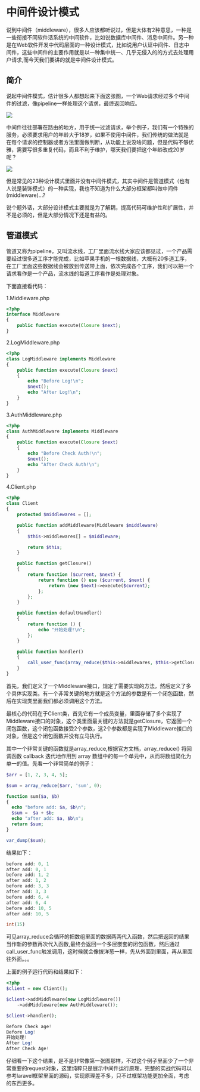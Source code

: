 # 中间件设计模式
说到中间件（middleware），很多人应该都听说过，但是大体有2种意思，一种是一些衔接不同软件活系统的中间软件，比如说数据库中间件、消息中间件。另一种是在Web软件开发中代码层面的一种设计模式，比如说用户认证中间件、日志中间件，这些中间件的主要作用就是以一种集中统一、几乎无侵入的的方式去处理用户请求,而今天我们要讲的就是中间件设计模式。

## 简介
说起中间件模式，估计很多人都想起来下面这张图，一个Web请求经过多个中间件的过滤，像pipeline一样处理这个请求，最终返回响应。

![](http://ww1.sinaimg.cn/large/5f6e3e27ly1g3ow77jcovj20it0e9aas.jpg)

中间件往往部署在路由的地方，用于统一过滤请求，举个例子，我们有一个特殊的服务，必须要求用户的年龄大于18岁，如果不使用中间件，我们传统的做法就是在每个请求的控制器或者方法里面做判断，从功能上说没啥问题，但是代码不够优雅，需要写很多重复代码，而且不利于维护，哪天我们要把这个年龄改成20岁呢？

![](http://ww1.sinaimg.cn/large/5f6e3e27ly1g3owo9uj4hj20i30a1t9o.jpg)

但是常见的23种设计模式里面并没有中间件模式，其实中间件是管道模式（也有人说是装饰模式）的一种实现，我也不知道为什么大部分框架都叫做中间件(middleware)...?

说个题外话，大部分设计模式主要就是为了解耦，提高代码可维护性和扩展性，并不是必须的，但是大部分情况下还是有益的。


## 管道模式
管道又称为pipeline，又叫流水线，工厂里面流水线大家应该都见过，一个产品需要经过很多道工序才能完成，比如苹果手机的一根数据线，大概有20多道工序，在工厂里面这些数据线会被放到传送带上面，依次完成各个工序，我们可以把一个请求看作是一个产品，流水线的每道工序看作是处理对象。

下面直接看代码：

1.Middleware.php
```php
<?php
interface Middleware
{
    public function execute(Closure $next);
}

```
2.LogMiddleware.php
```php
<?php
class LogMiddleware implements Middleware
{
    public function execute(Closure $next)
    {
        echo "Before Log!\n";
        $next();
        echo "After Log!\n";
    }
}

```
3.AuthMiddleware.php
```php
<?php
class AuthMiddleware implements Middleware
{
    public function execute(Closure $next)
    {
        echo "Before Check Auth!\n";
        $next();
        echo "After Check Auth!\n";
    }
}
```
4.Client.php
```php
<?php
class Client
{
    protected $middlewares = [];

    public function addMiddleware(Middleware $middleware)
    {
        $this->middlewares[] = $middleware;

        return $this;
    }

    public function getClosure()
    {
        return function ($current, $next) {
            return function () use ($current, $next) {
                return (new $next)->execute($current);
            };
        };
    }

    public function defaultHandler()
    {
        return function () {
            echo "开始处理!\n";
        };
    }

    public function handler()
    {
        call_user_func(array_reduce($this->middlewares, $this->getClosure(), $this->defaultHandler()));
    }
}
```
首先，我们定义了一个Middleware接口，规定了需要实现的方法，然后定义了多个具体实现类。有一个非常关键的地方就是这个方法的参数是有一个闭包函数，然后在实现类里面我们都必须调用这个方法。

最核心的代码在于Client类，首先它有一个成员变量，里面存储了多个实现了Middleware接口的对象，这个类里面最关键的方法就是getClosure，它返回一个闭包函数，这个闭包函数接受2个参数，这2个参数都是实现了Middleware接口的对象，但是这个闭包函数并没有立马执行。

其中一个非常关键的函数就是array_reduce,根据官方文档，array_reduce() 将回调函数 callback 迭代地作用到 array 数组中的每一个单元中，从而将数组简化为单一的值。先看一个非常简单的例子：
```php
$arr = [1, 2, 3, 4, 5];

$sum = array_reduce($arr, 'sum', 0);

function sum($a, $b)
{
  echo "before add: $a, $b\n";
  $sum =  $a + $b;
  echo "after add: $a, $b\n";
  return $sum;
}

var_dump($sum);
```
结果如下：
```php
before add: 0, 1
after add: 0, 1
before add: 1, 2
after add: 1, 2
before add: 3, 3
after add: 3, 3
before add: 6, 4
after add: 6, 4
before add: 10, 5
after add: 10, 5

int(15)
```
可见array_reduce会循环的把数组里面的数据两两代入函数，然后把返回的结果当作新的参数再次代入函数,最终会返回一个多层嵌套的闭包函数，然后通过call_user_func触发调用，这时候就会像拨洋葱一样，先从外面到里面，再从里面往外面。。。

上面的例子运行代码和结果如下：
```php
<?php
$client = new Client();

$client->addMiddleware(new LogMiddleware())
    ->addMiddleware(new AuthMiddleware());

$client->handler();
```
```php
Before Check age!
Before Log!
开始处理!
After Log!
After Check Age!
```
仔细看一下这个结果，是不是非常像第一张图那样，不过这个例子里面少了一个非常重要的request对象，这里纯粹只是展示中间件运行原理，完整的实战代码可以参考laravel框架里面的源码，实现原理差不多，只不过框架功能更加全面，考虑的东西更多。

